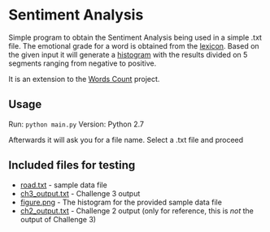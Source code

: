 # Sentiment Analysis

Simple program to obtain the Sentiment Analysis being used in a simple .txt file.
The emotional grade for a word is obtained from the [lexicon](sent_lexicon.csv).
Based on the given input it will generate a [histogram](figure.png) with
the results divided on 5 segments ranging from negative to positive.

It is an extension to the [Words Count](../Assigment2) project.

## Usage

Run: `python main.py`
Version: Python 2.7

Afterwards it will ask you for a file name. Select a .txt file and proceed

## Included files for testing

- [road.txt](road.txt) - sample data file
- [ch3_output.txt](ch3_output.txt) - Challenge 3 output
- [figure.png](figure.png) - The histogram for the provided sample data file
- [ch2_output.txt](ch2_output.txt) - Challenge 2 output (only for reference, this is *not* the output of Challenge 3)
